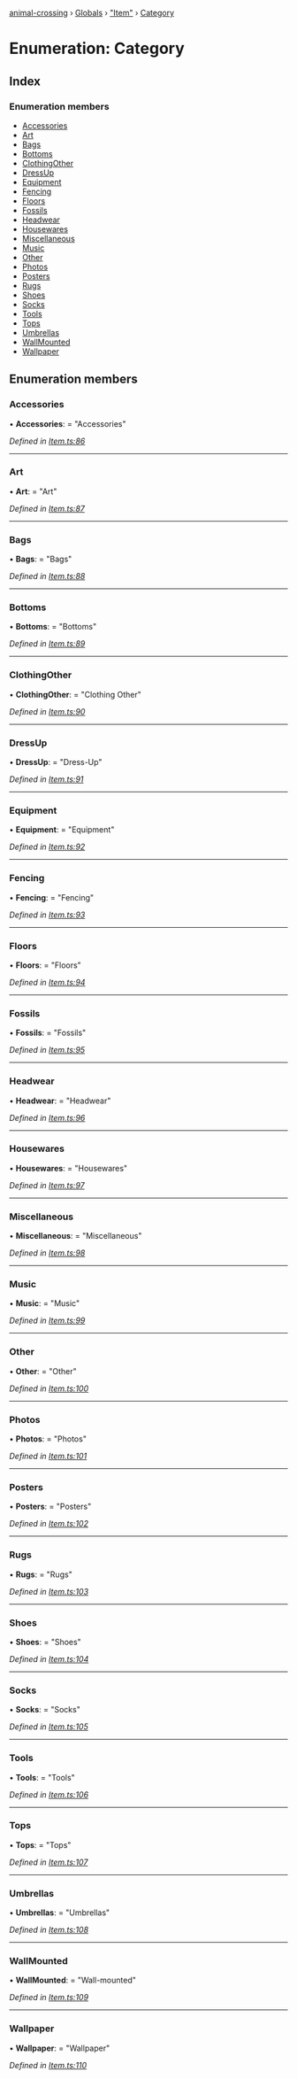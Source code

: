 [animal-crossing](../README.md) › [Globals](../globals.md) › ["Item"](../modules/_item_.md) › [Category](_item_.category.md)

# Enumeration: Category

## Index

### Enumeration members

* [Accessories](_item_.category.md#accessories)
* [Art](_item_.category.md#art)
* [Bags](_item_.category.md#bags)
* [Bottoms](_item_.category.md#bottoms)
* [ClothingOther](_item_.category.md#clothingother)
* [DressUp](_item_.category.md#dressup)
* [Equipment](_item_.category.md#equipment)
* [Fencing](_item_.category.md#fencing)
* [Floors](_item_.category.md#floors)
* [Fossils](_item_.category.md#fossils)
* [Headwear](_item_.category.md#headwear)
* [Housewares](_item_.category.md#housewares)
* [Miscellaneous](_item_.category.md#miscellaneous)
* [Music](_item_.category.md#music)
* [Other](_item_.category.md#other)
* [Photos](_item_.category.md#photos)
* [Posters](_item_.category.md#posters)
* [Rugs](_item_.category.md#rugs)
* [Shoes](_item_.category.md#shoes)
* [Socks](_item_.category.md#socks)
* [Tools](_item_.category.md#tools)
* [Tops](_item_.category.md#tops)
* [Umbrellas](_item_.category.md#umbrellas)
* [WallMounted](_item_.category.md#wallmounted)
* [Wallpaper](_item_.category.md#wallpaper)

## Enumeration members

###  Accessories

• **Accessories**: = "Accessories"

*Defined in [Item.ts:86](https://github.com/Norviah/animal-crossing/blob/b7769d3/module/types/Item.ts#L86)*

___

###  Art

• **Art**: = "Art"

*Defined in [Item.ts:87](https://github.com/Norviah/animal-crossing/blob/b7769d3/module/types/Item.ts#L87)*

___

###  Bags

• **Bags**: = "Bags"

*Defined in [Item.ts:88](https://github.com/Norviah/animal-crossing/blob/b7769d3/module/types/Item.ts#L88)*

___

###  Bottoms

• **Bottoms**: = "Bottoms"

*Defined in [Item.ts:89](https://github.com/Norviah/animal-crossing/blob/b7769d3/module/types/Item.ts#L89)*

___

###  ClothingOther

• **ClothingOther**: = "Clothing Other"

*Defined in [Item.ts:90](https://github.com/Norviah/animal-crossing/blob/b7769d3/module/types/Item.ts#L90)*

___

###  DressUp

• **DressUp**: = "Dress-Up"

*Defined in [Item.ts:91](https://github.com/Norviah/animal-crossing/blob/b7769d3/module/types/Item.ts#L91)*

___

###  Equipment

• **Equipment**: = "Equipment"

*Defined in [Item.ts:92](https://github.com/Norviah/animal-crossing/blob/b7769d3/module/types/Item.ts#L92)*

___

###  Fencing

• **Fencing**: = "Fencing"

*Defined in [Item.ts:93](https://github.com/Norviah/animal-crossing/blob/b7769d3/module/types/Item.ts#L93)*

___

###  Floors

• **Floors**: = "Floors"

*Defined in [Item.ts:94](https://github.com/Norviah/animal-crossing/blob/b7769d3/module/types/Item.ts#L94)*

___

###  Fossils

• **Fossils**: = "Fossils"

*Defined in [Item.ts:95](https://github.com/Norviah/animal-crossing/blob/b7769d3/module/types/Item.ts#L95)*

___

###  Headwear

• **Headwear**: = "Headwear"

*Defined in [Item.ts:96](https://github.com/Norviah/animal-crossing/blob/b7769d3/module/types/Item.ts#L96)*

___

###  Housewares

• **Housewares**: = "Housewares"

*Defined in [Item.ts:97](https://github.com/Norviah/animal-crossing/blob/b7769d3/module/types/Item.ts#L97)*

___

###  Miscellaneous

• **Miscellaneous**: = "Miscellaneous"

*Defined in [Item.ts:98](https://github.com/Norviah/animal-crossing/blob/b7769d3/module/types/Item.ts#L98)*

___

###  Music

• **Music**: = "Music"

*Defined in [Item.ts:99](https://github.com/Norviah/animal-crossing/blob/b7769d3/module/types/Item.ts#L99)*

___

###  Other

• **Other**: = "Other"

*Defined in [Item.ts:100](https://github.com/Norviah/animal-crossing/blob/b7769d3/module/types/Item.ts#L100)*

___

###  Photos

• **Photos**: = "Photos"

*Defined in [Item.ts:101](https://github.com/Norviah/animal-crossing/blob/b7769d3/module/types/Item.ts#L101)*

___

###  Posters

• **Posters**: = "Posters"

*Defined in [Item.ts:102](https://github.com/Norviah/animal-crossing/blob/b7769d3/module/types/Item.ts#L102)*

___

###  Rugs

• **Rugs**: = "Rugs"

*Defined in [Item.ts:103](https://github.com/Norviah/animal-crossing/blob/b7769d3/module/types/Item.ts#L103)*

___

###  Shoes

• **Shoes**: = "Shoes"

*Defined in [Item.ts:104](https://github.com/Norviah/animal-crossing/blob/b7769d3/module/types/Item.ts#L104)*

___

###  Socks

• **Socks**: = "Socks"

*Defined in [Item.ts:105](https://github.com/Norviah/animal-crossing/blob/b7769d3/module/types/Item.ts#L105)*

___

###  Tools

• **Tools**: = "Tools"

*Defined in [Item.ts:106](https://github.com/Norviah/animal-crossing/blob/b7769d3/module/types/Item.ts#L106)*

___

###  Tops

• **Tops**: = "Tops"

*Defined in [Item.ts:107](https://github.com/Norviah/animal-crossing/blob/b7769d3/module/types/Item.ts#L107)*

___

###  Umbrellas

• **Umbrellas**: = "Umbrellas"

*Defined in [Item.ts:108](https://github.com/Norviah/animal-crossing/blob/b7769d3/module/types/Item.ts#L108)*

___

###  WallMounted

• **WallMounted**: = "Wall-mounted"

*Defined in [Item.ts:109](https://github.com/Norviah/animal-crossing/blob/b7769d3/module/types/Item.ts#L109)*

___

###  Wallpaper

• **Wallpaper**: = "Wallpaper"

*Defined in [Item.ts:110](https://github.com/Norviah/animal-crossing/blob/b7769d3/module/types/Item.ts#L110)*

